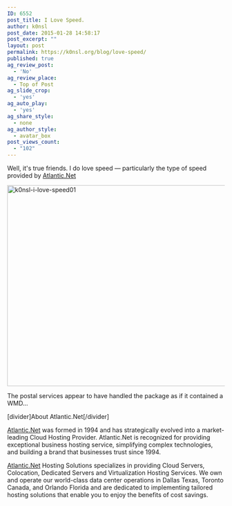```yaml
---
ID: 6552
post_title: I Love Speed.
author: k0nsl
post_date: 2015-01-28 14:58:17
post_excerpt: ""
layout: post
permalink: https://k0nsl.org/blog/love-speed/
published: true
ag_review_post:
  - 'No'
ag_review_place:
  - Top of Post
ag_slide_crop:
  - 'yes'
ag_auto_play:
  - 'yes'
ag_share_style:
  - none
ag_author_style:
  - avatar_box
post_views_count:
  - "102"
---
```

Well, it's true friends. I do love speed — particularly the type of speed provided by <a href="https://www.atlantic.net/" title="VPS Hosting and HIPAA Hosting by Atlantic.Net" target="_blank">Atlantic.Net</a> <img class='wpml_ico' alt='' src='https://k0nsl.org/blog/k1/plugins/wp-monalisa/icons/evilgrin39.gif' />

<a href="https://k0nsl.org/blog/k1/uploads/2015/01/k0nsl-i-love-speed01.jpg"><img src="https://k0nsl.org/blog/k1/uploads/2015/01/k0nsl-i-love-speed01-1216x912.jpg" alt="k0nsl-i-love-speed01" width="620" height="465" class="alignnone size-large wp-image-6555" /></a>

The postal services appear to have handled the package as if it contained a WMD...<img class='wpml_ico' alt='' src='https://k0nsl.org/blog/k1/plugins/wp-monalisa/icons/icon_rolleyes.gif' />

[divider]About Atlantic.Net[/divider]

<a href="https://www.atlantic.net/" title="VPS Hosting and HIPAA Hosting by Atlantic.Net" target="_blank">Atlantic.Net</a> was formed in 1994 and has strategically evolved into a market-leading Cloud Hosting Provider. Atlantic.Net is recognized for providing exceptional business hosting service, simplifying complex technologies, and building a brand that businesses trust since 1994.

<a href="https://www.atlantic.net/" title="VPS Hosting and HIPAA Hosting by Atlantic.Net" target="_blank">Atlantic.Net</a> Hosting Solutions specializes in providing Cloud Servers, Colocation, Dedicated Servers and Virtualization Hosting Services. We own and operate our world-class data center operations in Dallas Texas, Toronto Canada, and Orlando Florida and are dedicated to implementing tailored hosting solutions that enable you to enjoy the benefits of cost savings.